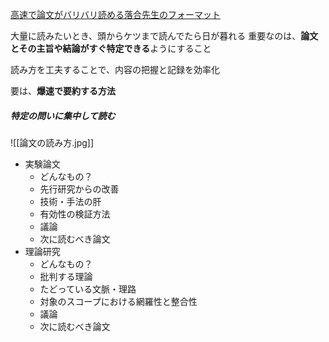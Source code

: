[高速で論文がバリバリ読める落合先生のフォーマット](https://lafrenze.hatenablog.com/entry/2015/08/04/120205)

大量に読みたいとき、頭からケツまで読んでたら日が暮れる
重要なのは、**論文とその主旨や結論がすぐ特定できる**ようにすること

読み方を工夫することで、内容の把握と記録を効率化

要は、**爆速で要約する方法**
##### 特定の問いに集中して読む
![[論文の読み方.jpg]]
- 実験論文
	- どんなもの？
	- 先行研究からの改善
	- 技術・手法の肝
	- 有効性の検証方法
	- 議論
	- 次に読むべき論文
- 理論研究
	- どんなもの？
	- 批判する理論
	- たどっている文脈・理路
	- 対象のスコープにおける網羅性と整合性
	- 議論
	- 次に読むべき論文
